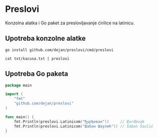 # Preslovi

Konzolna alatka i Go paket za preslovljavanje ćirilice na latinicu.

## Upotreba konzolne alatke

```shell
go install github.com/dejan/preslovi/cmd/preslovi

cat txt/kacusa.txt | preslovi
```

## Upotreba Go paketa

```go
package main

import (
    "fmt"
    "github.com/dejan/preslovi"
)

func main() {
    fmt.Println(preslovi.Latinicom("Ђурђевак"))     // Đurđevak
    fmt.Println(preslovi.Latinicom("Шабан Шаулић")) // Šaban Šaulić
}
```

